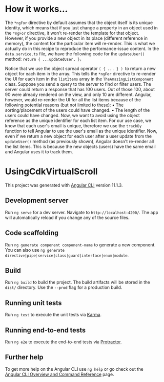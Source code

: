# How it works...

The `*ngFor` directive by default assumes that the object itself is its unique identity, which means that if you just change a property in an object used in the `*ngFor` directive, it won't re-render the template for that object. However, if you provide a new object in its place (different reference in memory), the content for the particular item will re-render. This is what we actually do in this recipe to reproduce the performance-issue content.
In the `data.service.ts` file, we have the following code for the `updateUser()` method:
`return {
...updatedUser,
};`

Notice that we use the object spread operator `( { ... } ) `to return a new object for each item in the array. This tells the `*ngFor` directive to re-render the UI for each item in the `listItems` array in the `TheAmazingListComponent` class. Suppose you send a query to the server to find or filter users. The server could return a response that has 100 users. Out of those 100, about 90 were already rendered on the view, and only 10 are different. Angular, however, would re-render the UI for all the list items because of the following potential reasons (but not limited to these):
• The sorting/placement of the users could have changed.
• The length of the users could have changed.
Now, we want to avoid using the object reference as the unique identifier for each list item. For our use case, we know that each user's email is unique, therefore we use the `trackBy` function to tell Angular to use the user's email as the unique identifier. Now, even if we return a new object for each user after a user update from the `updateUser()` method (as previously shown), Angular doesn't re-render all the list items. This is because the new objects (users) have the same email and Angular uses it to track them.

# UsingCdkVirtualScroll

This project was generated with [Angular CLI](https://github.com/angular/angular-cli) version 11.1.3.

## Development server

Run `ng serve` for a dev server. Navigate to `http://localhost:4200/`. The app will automatically reload if you change any of the source files.

## Code scaffolding

Run `ng generate component component-name` to generate a new component. You can also use `ng generate directive|pipe|service|class|guard|interface|enum|module`.

## Build

Run `ng build` to build the project. The build artifacts will be stored in the `dist/` directory. Use the `--prod` flag for a production build.

## Running unit tests

Run `ng test` to execute the unit tests via [Karma](https://karma-runner.github.io).

## Running end-to-end tests

Run `ng e2e` to execute the end-to-end tests via [Protractor](http://www.protractortest.org/).

## Further help

To get more help on the Angular CLI use `ng help` or go check out the [Angular CLI Overview and Command Reference](https://angular.io/cli) page.
